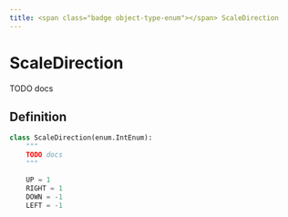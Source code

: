 ```yaml
---
title: <span class="badge object-type-enum"></span> ScaleDirection
---
```

# <span class="badge object-type-enum"></span> ScaleDirection

TODO docs

## Definition

```python
class ScaleDirection(enum.IntEnum):
    """
    TODO docs
    """

    UP = 1
    RIGHT = 1
    DOWN = -1
    LEFT = -1
```
